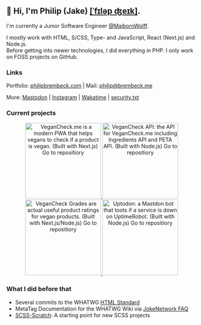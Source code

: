 ## 👋   Hi, I'm Philip (Jake) [[ˈfɪləp ʤeɪk]](https://philipbrembeck.com). 

I'm currently a Junior Software Engineer [@MaibornWolff](https://github.com/maibornwolff). 

I mostly work with HTML, S/CSS, Type- and JavaScript, React (Next.js) and Node.js.<br />
Before getting into newer technologies, I did everything in PHP. I only work on FOSS projects on GitHub.

### Links

Portfolio: [philipbrembeck.com](https://philipbrembeck.com) | Mail: <philip@brembeck.me>

More: [Mastodon](https://fosstodon.org/@philipbrembeck) | [Instagram](https://instagram.com/jakesbier) | [Wakatime](https://wakatime.com/@philipbrembeck) | [security.txt](https://cldsi.de/.well-known/security.txt)

### Current projects
<div align="center">
<a href="https://github.com/frontendnetwork/veganify">
  <picture>
      <source srcset="https://github.com/philipbrembeck/philipbrembeck/assets/4144601/2c4b7ab1-fe7d-45fc-8320-0ea29fc6a0e6" media="(prefers-color-scheme: dark)">
      <img src="https://github.com/philipbrembeck/philipbrembeck/assets/4144601/c4a5f856-3a5f-42e2-9c72-3faeaaf87073" width="200" alt="VeganCheck.me is a modern PWA that helps vegans to check if a product is vegan. (Built with Next.js) Go to repositiory">
  </picture>
</a>

<a href="https://github.com/frontendnetwork/veganify-API">
  <picture>
      <source srcset="https://github.com/philipbrembeck/philipbrembeck/assets/4144601/00a41bb0-6f27-4410-a9f2-be0cb13244d1" media="(prefers-color-scheme: dark)">
      <img src="https://github.com/philipbrembeck/philipbrembeck/assets/4144601/3202f306-5c70-4cae-b895-3fd5258ec941" width="200" alt="VeganCheck API: the API for VeganCheck.me including Ingredients API and PETA API. (Built with Node.js) Go to repositiory">
  </picture>
</a>

<a href="https://github.com/frontendnetwork/veganify-grades">
  <picture>
      <source srcset="https://github.com/philipbrembeck/philipbrembeck/assets/4144601/f96dd4d1-1924-42eb-a004-7e006fecd67d" media="(prefers-color-scheme: dark)">
      <img src="https://github.com/philipbrembeck/philipbrembeck/assets/4144601/ed5942e7-cbae-4240-900c-9f6e3710d71d" width="200" alt="VeganCheck Grades are actual useful product ratings for vegan products. (Built with Next.js/Node.js) Go to repositiory">
  </picture>
</a>

<a href="https://github.com/frontendnetwork/uptodon">
  <picture>
      <source srcset="https://user-images.githubusercontent.com/4144601/221288330-61d5cc0d-de32-4d04-89d7-7debbc497f9e.svg" media="(prefers-color-scheme: dark)">
      <img src="https://user-images.githubusercontent.com/4144601/221288338-d16e68e5-5a91-4e01-a953-f5d764bf4c30.svg" width="200" alt="Uptodon: a Mastdon bot that toots if a service is down on UptimeRobot. (Built with Node.js) Go to repositiory">
  </picture>
</a>
</div>

### What I did before that
* Several commits to the WHATWG [HTML Standard](https://github.com/whatwg/html)
* MetaTag Documentation for the WHATWG Wiki via [JokeNetwork FAQ](https://github.com/frontendnetwork/faq)
* [SCSS-Scratch](https://github.com/frontendnetwork/SCSS-Scratch): A starting point for new SCSS projects
